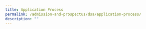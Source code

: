 ```yaml
---
title: Application Process
permalink: /admission-and-prospectus/dsa/application-process/
description: ""
---
```

